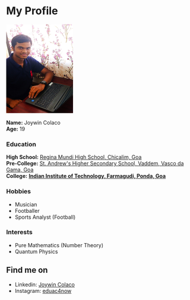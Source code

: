 <div align ="left">
  
# My Profile
  
</div>

<p align ="left">
  <img width="180" height="240" src="Profile_image.jpg")
</p>
  
**Name:** Joywin Colaco
<br>
**Age:** 19

### Education

**High School:** [Regina Mundi High School, Chicalim, Goa](https://reginamundischool.com/)
<br>
**Pre-College:** [St. Andrew's Higher Secondary School, Vaddem, Vasco da Gama, Goa](https://standrewshss.org/)
<br>
**College:** **[Indian Institute of Technology, Farmagudi, Ponda, Goa](https://iitgoa.ac.in/)**
<br>

### Hobbies
  
+ Musician
+ Footballer
+ Sports Analyst (Football)
  
### Interests

+ Pure Mathematics (Number Theory)
+ Quantum Physics

## Find me on

+ Linkedin: [Joywin Colaco](https://www.linkedin.com/in/joywin-colaco-594556256)
+ Instagram: [eduac4now](https://instagram.com/eduac4now?igshid=ZDdkNTZiNTM=)
